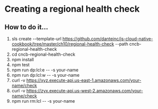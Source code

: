 # Creating a regional health check

## How to do it...
1. sls create --template-url https://github.com/danteinc/js-cloud-native-cookbook/tree/master/ch10/regional-health-check --path cncb-regional-health-check
2. cd cncb-regional-health-check
3. npm install
4. npm test
5. npm run dp:lcl:e -- -s your-name
6. npm run dp:lcl:w -- -s your-name
7. curl -v https://xyz.execute-api.us-east-1.amazonaws.com/your-name/check
8. curl -v https://zyx.execute-api.us-west-2.amazonaws.com/your-name/check
9. npm run rm:lcl -- -s your-name
